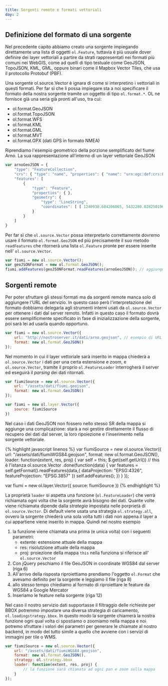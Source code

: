 ```yaml
---
title: Sorgenti remote e formati vettoriali
day: 2
---
```

## Definizione del formato di una sorgente ##
Nel precedente capito abbiamo creato una sorgente impiegando direttamente una lista di oggetti `ol.Feature`, tuttavia è più usuale dover definire dei layer vettoriali a partire da strati rappresentati nei formati più comuni nei WebGIS, come ad quelli di tipo testuale come GeoJSON, TopoJSON, KML, GML, oppure binari come il Mapbox Vector Tiles, che usa il protocollo Protobuf (PBF).

Una sorgente ol.source.Vector è ignara di come si interpretino i vettoriali in questi formati. Per far sì che li possa impiegare sta a noi specificare il formato della nostra sorgente tramite un oggetto di tipo `ol.format.*`. OL ne fornisce già una seria già pronti all'uso, tra cui:

* ol.format.GeoJSON
* ol.format.TopoJSON
* ol.format.WFS
* ol.format.KML
* ol.format.GML
* ol.format.MVT
* ol.format.GPX (dati GPS in formato NMEA)

Riprendiamo l'esempio geometrico della porzione semplificato del fiume Arno. La sua rappresentazione all'interno di un layer vettoriale GeoJSON

```javascript
var arnoGeoJSON = {
    "type": "FeatureCollection",
    "crs": { "type": "name", "properties": { "name": "urn:ogc:def:crs:EPSG::3857" } },
    "features": [
        { 
            "type": "Feature", 
            "properties": { }, 
            "geometry": { 
                "type": "LineString", 
                "coordinates": [ [ 1240938.684206065, 5432280.028250196 ], [ 1243365.9897186551, 5432809.622180216 ], [ 1245462.2990249831, 5433052.3527314747 ], [ 1246653.8853675276, 5432897.8878352186 ], [ 1248352.9992263408, 5431750.434320176 ], [ 1252170.4888052328, 5429896.8555651074 ], [ 1255127.3882478427, 5428992.1326013235 ], [ 1257245.7639679215, 5429323.1288075857 ], [ 1259055.2098954888, 5428705.2692225631 ] ] 
            } 
        }
    ]
}
```

Per far sì che `ol.source.Vector` possa interpretarlo correttamente dovremo usare il formato `ol.format.GeoJSON` ed più precisamente il suo metodo `readFeatures` che ritornerà una lista `ol.Feature` pronte per essere inserite nell' `ol.source.Vector`.

```javascript
var fiumi = new ol.source.Vector();
var geoJSONFormat = new ol.format.GeoJSON();
fiumi.addFeatures(geoJSONFormat.readFeatures(arnoGeoJSON)); // aggiungo successivamente la feature
```

## Sorgenti remote ##
Per poter sfruttare gli stessi formati ma da sorgenti remote manca solo di aggiungere l'URL del servizio. In questo caso però l'interpretazione del formato dobbiamo delegarla agli strumenti interni usati da `ol.source.Vector` per ottenere i dati dal server remoto. Infatti in questo caso il formato dovrà essere semplificmente specificato in fase di inizializzazione della sorgente, poi sarà lei ad usarla quando opportuno.

```javascript
var fiumi = new ol.source.Vector({
    url: "http://nostroserver.it/dati/arno.geojson", // esempio di URL 
    format: new ol.format.GeoJSON()
});
```

Nel momento in cui il layer vettoriale sarà inserito in mappa chiederà a `ol.source.Vector` i dati per una certa estensione e zoom, e `ol.source.Vector`, tramite il proprio `ol.FeatureLoader` interrogherà il server ed eseguirà il _parsing_ dei dati ritornati.

```javascript
var fiumiSource = new ol.source.Vector({
    url: "/assets/dati/fiumi.geojson",
    format: new ol.format.GeoJSON()
});

var fiumi = new ol.layer.Vector({
    source: fiumiSource
})
```

Nel caso i dati GeoJSON non fossero nello stesso SR della mappa si aggiunge una complicazione: starà a noi gestire direttamente il flusso di recupero dei dati dal server, la loro ripoiezione e l'inserimento nella sorgente vettoriale.

{% highlight javascript linenos %}
var fiumiSource = new ol.source.Vector({
    url: "/assets/dati/fiumiWGS84.geojson",
    format: new ol.format.GeoJSON(),
    loader: function(extent, res, proj) {
        var self = this;
        $.get(self.getUrl()) // this è l'istanza ol.source.Vector
        .done(function(data) {
            var features = self.getFormat().readFeatures(data,{
                dataProjection: "EPSG:4326",
                featureProjection: "EPSG.3857"
            })
            self.addFeatures();
        })
    }
});

var fiumi = new ol.layer.Vector({
    source: fiumiSource
})
{% endhighlight %}

La proprietà `loader` si aspetta una funzione (`ol.FeatureLoader`) che verrà richiamata ogni volta che la sorgente avrà bisogno dei dati. Quante volte viene richiamata dipende dalla _strategia_ impostata nelle porprietà di `ol.source.Vector`. Di default viene usata una strategia `ol.strategy.all`, ovvero la sorgente chiederà una sola volta tutti i dati non appena il layer a cui appartiene viene inserito in mappa.
Quindi nel nostro esempio 

1. la funzione viene chiamata una prima (e unica volta) con i seguenti parametri:
    * extente: estensione attuale della mappa
    * res: risolutzione attuale della mappa
    * proj: proiezione della mappa
    `this` nella funziona si riferisce all' `ol.source.Vector`
2. Con jQuery peschiamo il file GeoJSON in coordinate WGS84 dal server (riga 6)
3. All'arrivo della risposta riproiettiamo prendiamo l'oggetto `ol.Format` che avevamo definito per la sorgente e leggiamo il file (riga 8)
4. allo stesso tempo chiediamo al formato di riproiettare le feature da WGS84 a Google Mercator
5. Inseriamo le feature nella sorgente (riga 12)

Nel caso il nostro servizio dati supportasse il filtraggio delle richieste per BBOX potremmo impostare una diversa strategia di caricamento, `ol.loadingstrategy.bbox`. In questo modo la sorgente chiamerà la nostra funzione ogni qual volta ci spostiamo o zoomiamo nella mappa e noi potremo sfruttare i valori dei parametri per generare le chiamate al nostro backend, in modo del tutto simile a quello che avviene con i servizi di immagini per tile o WMS.

```javascript
var fiumiSource = new ol.source.Vector({
    url: "/assets/dati/fiumiWGS84.geojson",
    format: new ol.format.GeoJSON(),
    strategy: ol.strategy.bbox
    loader: function(extent, res, proj) {
        // la funzione sarà chiamata ad ogni pan e zoom sulla mappa
    }
});
```